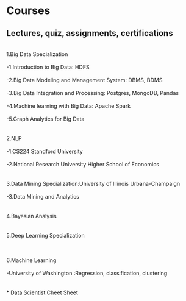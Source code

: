 # Courses
## Lectures, quiz, assignments, certifications

<br/>1.Big Data Specialization<br/>
<space><br/><space>-1.Introduction to Big Data: HDFS <br/>
<space><br/><space>-2.Big Data Modeling and Management System: DBMS, BDMS <br/>
<space><br/><space>-3.Big Data Integration and Processing: Postgres, MongoDB, Pandas <br/>
<space><br/><space>-4.Machine learning with Big Data: Apache Spark <br/>
<space><br/><space>-5.Graph Analytics for Big Data <br/>
<br/>
<br/>2.NLP<br/>
  <space><br/><space>-1.CS224 Standford University<br/>
  <space><br/><space>-2.National Research University Higher School of Economics<br/>
<br/>
<br/>3.Data Mining Specialization:University of Illinois Urbana-Champaign<br/>
  <space><br/><space>-3.Data Mining and Analytics<br/>
<br/>
<br/>4.Bayesian Analysis<br/>
<br/>
<br/>5.Deep Learning Specialization <br/>
<br/>
    
<br/>6.Machine Learning <br/>
  <space><br/><space>-University of Washington :Regression, classification, clustering<br/>
<br/>
<br/>* Data Scientist Cheet Sheet<br/>

